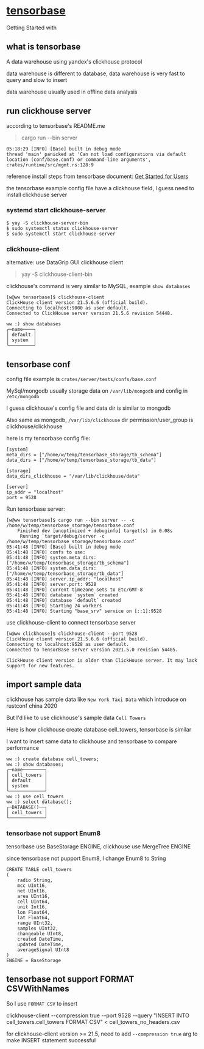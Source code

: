 # [tensorbase](/2021/06/tensorbase.md)

Getting Started with

## what is tensorbase

A data warehouse using yandex's clickhouse protocol

data warehouse is different to database, data warehouse is very fast to query and slow to insert

data warehouse usually used in offline data analysis

## run clickhouse server

according to tensorbase's README.me

> cargo run --bin server

```
05:18:29 [INFO] [Base] built in debug mode
thread 'main' panicked at 'Can not load configurations via default location (conf/base.conf) or command-line arguments', crates/runtime/src/mgmt.rs:128:9
```

reference install steps from  tensorbase document: [Get Started for Users](https://github.com/tensorbase/tensorbase/blob/main/docs/get_started_users.md)

the tensorbase example config file have a clickhouse field, I guess need to install clickhouse server

### systemd start clickhouse-server

```
$ yay -S clickhouse-server-bin
$ sudo systemctl status clickhouse-server
$ sudo systemctl start clickhouse-server
```

### clickhouse-client

alternative: use DataGrip GUI clickhouse client

> yay -S clickhouse-client-bin

clickhouse's command is very similar to MySQL, example `show databases`

```
[w@ww tensorbase]$ clickhouse-client 
ClickHouse client version 21.5.6.6 (official build).
Connecting to localhost:9000 as user default.
Connected to ClickHouse server version 21.5.6 revision 54448.

ww :) show databases
┌─name────┐
│ default │
│ system  │
└─────────┘
```

## tensorbase conf

config file example is `crates/server/tests/confs/base.conf`

MySql/mongodb usually storage data on `/var/lib/mongodb` and config in `/etc/mongodb`

I guess clickhouse's config file and data dir is similar to mongodb

Also same as mongodb, `/var/lib/clickhouse` dir permission/user_group is clickhouse/clickhouse

here is my tensorbase config file:

```
[system]
meta_dirs = ["/home/w/temp/tensorbase_storage/tb_schema"]
data_dirs = ["/home/w/temp/tensorbase_storage/tb_data"]

[storage]
data_dirs_clickhouse = "/var/lib/clickhouse/data"

[server]
ip_addr = "localhost"
port = 9528
```

Run tensorbase server:

```
[w@ww tensorbase]$ cargo run --bin server -- -c /home/w/temp/tensorbase_storage/tensorbase.conf
    Finished dev [unoptimized + debuginfo] target(s) in 0.08s
     Running `target/debug/server -c /home/w/temp/tensorbase_storage/tensorbase.conf`
05:41:48 [INFO] [Base] built in debug mode
05:41:48 [INFO] confs to use:
05:41:48 [INFO] system.meta_dirs: ["/home/w/temp/tensorbase_storage/tb_schema"]
05:41:48 [INFO] system.data_dirs: ["/home/w/temp/tensorbase_storage/tb_data"]
05:41:48 [INFO] server.ip_addr: "localhost"
05:41:48 [INFO] server.port: 9528
05:41:48 [INFO] current timezone sets to Etc/GMT-8
05:41:48 [INFO] database `system` created
05:41:48 [INFO] database `default` created
05:41:48 [INFO] Starting 24 workers
05:41:48 [INFO] Starting "base_srv" service on [::1]:9528
```

use clickhouse-client to connect tensorbase server

```
[w@ww clickhouse]$ clickhouse-client --port 9528
ClickHouse client version 21.5.6.6 (official build).
Connecting to localhost:9528 as user default.
Connected to TensorBase server version 2021.5.0 revision 54405.

ClickHouse client version is older than ClickHouse server. It may lack support for new features.
```

## import sample data

clickhouse has sample data like `New York Taxi Data` which introduce on rustconf china 2020

But I'd like to use clickhouse's sample data `Cell Towers`

Here is how clickhouse create database cell_towers, tensorbase is similar

I want to insert same data to clickhouse and tensorbase to compare performance

```
ww :) create database cell_towers;
ww :) show databases;
┌─name────────┐
│ cell_towers │
│ default     │
│ system      │
└─────────────┘
ww :) use cell_towers
ww :) select database();
┌─DATABASE()──┐
│ cell_towers │
└─────────────┘
```

### tensorbase not support Enum8

tensorbase use BaseStorage ENGINE, clickhouse use MergeTree ENGINE

since tensorbase not pupport Enum8, I change Enum8 to String 

```
CREATE TABLE cell_towers
(
    radio String,
    mcc UInt16,
    net UInt16,
    area UInt16,
    cell UInt64,
    unit Int16,
    lon Float64,
    lat Float64,
    range UInt32,
    samples UInt32,
    changeable UInt8,
    created DateTime,
    updated DateTime,
    averageSignal UInt8
)
ENGINE = BaseStorage
```

## tensorbase not support FORMAT CSVWithNames

So I use `FORMAT CSV` to insert

clickhouse-client --compression true --port 9528 --query "INSERT INTO cell_towers.cell_towers FORMAT CSV" < cell_towers_no_headers.csv

for clickhouse-client version >= 21.5, need to add `--compression true` arg to make INSERT statement successful
